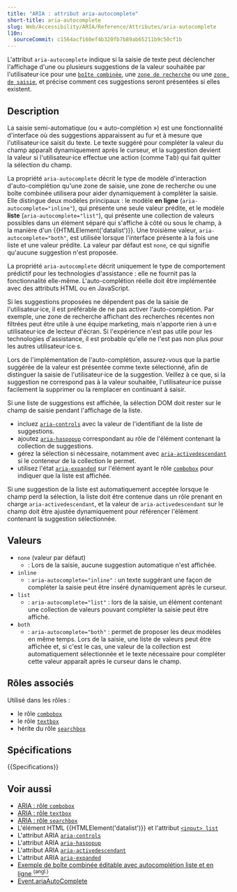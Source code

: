 ```yaml
---
title: "ARIA : attribut aria-autocomplete"
short-title: aria-autocomplete
slug: Web/Accessibility/ARIA/Reference/Attributes/aria-autocomplete
l10n:
  sourceCommit: c1564acf160ef4b320fb7b89ab65211b9c50cf1b
---
```


L'attribut `aria-autocomplete` indique si la saisie de texte peut déclencher l'affichage d'une ou plusieurs suggestions de la valeur souhaitée par l'utilisateur·ice pour une [`boîte combinée`](/fr/docs/Web/Accessibility/ARIA/Reference/Roles/combobox_role), une [`zone de recherche`](/fr/docs/Web/Accessibility/ARIA/Reference/Roles/searchbox_role) ou une [`zone de saisie`](/fr/docs/Web/Accessibility/ARIA/Reference/Roles/textbox_role), et précise comment ces suggestions seront présentées si elles existent.

## Description

La saisie semi-automatique (ou «&nbsp;auto-complétion&nbsp;») est une fonctionnalité d'interface où des suggestions apparaissent au fur et à mesure que l'utilisateur·ice saisit du texte. Le texte suggéré pour compléter la valeur du champ apparaît dynamiquement après le curseur, et la suggestion devient la valeur si l'utilisateur·ice effectue une action (comme <kbd>Tab</kbd>) qui fait quitter la sélection du champ.

La propriété `aria-autocomplete` décrit le type de modèle d'interaction d'auto-complétion qu'une zone de saisie, une zone de recherche ou une boîte combinée utilisera pour aider dynamiquement à compléter la saisie. Elle distingue deux modèles principaux&nbsp;: le modèle **en ligne** (`aria-autocomplete="inline"`), qui présente une seule valeur prédite, et le modèle **liste** (`aria-autocomplete="list"`), qui présente une collection de valeurs possibles dans un élément séparé qui s'affiche à côté ou sous le champ, à la manière d'un {{HTMLElement('datalist')}}. Une troisième valeur, `aria-autocomplete="both"`, est utilisée lorsque l'interface présente à la fois une liste et une valeur prédite. La valeur par défaut est `none`, ce qui signifie qu'aucune suggestion n'est proposée.

La propriété `aria-autocomplete` décrit uniquement le type de comportement prédictif pour les technologies d'assistance&nbsp;: elle ne fournit pas la fonctionnalité elle-même. L'auto-complétion réelle doit être implémentée avec des attributs HTML ou en JavaScript.

Si les suggestions proposées ne dépendent pas de la saisie de l'utilisateur·ice, il est préférable de ne pas activer l'auto-complétion. Par exemple, une zone de recherche affichant des recherches récentes non filtrées peut être utile à une équipe marketing, mais n'apporte rien à un·e utilisateur·ice de lecteur d'écran. Si l'expérience n'est pas utile pour les technologies d'assistance, il est probable qu'elle ne l'est pas non plus pour les autres utilisateur·ice·s.

Lors de l'implémentation de l'auto-complétion, assurez-vous que la partie suggérée de la valeur est présentée comme texte sélectionné, afin de distinguer la saisie de l'utilisateur·ice de la suggestion. Veillez à ce que, si la suggestion ne correspond pas à la valeur souhaitée, l'utilisateur·ice puisse facilement la supprimer ou la remplacer en continuant à saisir.

Si une liste de suggestions est affichée, la sélection DOM doit rester sur le champ de saisie pendant l'affichage de la liste.

- incluez [`aria-controls`](/fr/docs/Web/Accessibility/ARIA/Reference/Attributes/aria-controls) avec la valeur de l'identifiant de la liste de suggestions.
- ajoutez [`aria-haspopup`](/fr/docs/Web/Accessibility/ARIA/Reference/Attributes/aria-haspopup) correspondant au rôle de l'élément contenant la collection de suggestions.
- gérez la sélection si nécessaire, notamment avec [`aria-activedescendant`](/fr/docs/Web/Accessibility/ARIA/Reference/Attributes/aria-activedescendant) si le conteneur de la collection le permet.
- utilisez l'état [`aria-expanded`](/fr/docs/Web/Accessibility/ARIA/Reference/Attributes/aria-expanded) sur l'élément ayant le rôle [`combobox`](/fr/docs/Web/Accessibility/ARIA/Reference/Roles/combobox_role) pour indiquer que la liste est affichée.

Si une suggestion de la liste est automatiquement acceptée lorsque le champ perd la sélection, la liste doit être contenue dans un rôle prenant en charge `aria-activedescendant`, et la valeur de `aria-activedescendant` sur le champ doit être ajustée dynamiquement pour référencer l'élément contenant la suggestion sélectionnée.

## Valeurs

- `none` (valeur par défaut)
  - : Lors de la saisie, aucune suggestion automatique n'est affichée.
- `inline`
  - : `aria-autocomplete="inline"`&nbsp;: un texte suggérant une façon de compléter la saisie peut être inséré dynamiquement après le curseur.
- `list`
  - : `aria-autocomplete="list"`&nbsp;: lors de la saisie, un élément contenant une collection de valeurs pouvant compléter la saisie peut être affiché.
- `both`
  - : `aria-autocomplete="both"`&nbsp;: permet de proposer les deux modèles en même temps. Lors de la saisie, une liste de valeurs peut être affichée et, si c'est le cas, une valeur de la collection est automatiquement sélectionnée et le texte nécessaire pour compléter cette valeur apparaît après le curseur dans le champ.

## Rôles associés

Utilisé dans les rôles&nbsp;:

- le rôle [`combobox`](/fr/docs/Web/Accessibility/ARIA/Reference/Roles/combobox_role)
- le rôle [`textbox`](/fr/docs/Web/Accessibility/ARIA/Reference/Roles/textbox_role)
- hérite du rôle [`searchbox`](/fr/docs/Web/Accessibility/ARIA/Reference/Roles/searchbox_role)

## Spécifications

{{Specifications}}

## Voir aussi

- [ARIA&nbsp;: rôle `combobox`](/fr/docs/Web/Accessibility/ARIA/Reference/Roles/combobox_role)
- [ARIA&nbsp;: rôle `textbox`](/fr/docs/Web/Accessibility/ARIA/Reference/Roles/textbox_role)
- [ARIA&nbsp;: rôle `searchbox`](/fr/docs/Web/Accessibility/ARIA/Reference/Roles/searchbox_role)
- L'élément HTML {{HTMLElement('datalist')}} et l'attribut [`<input> list`](/fr/docs/Web/HTML/Reference/Elements/input#list)
- L'attribut ARIA [`aria-controls`](/fr/docs/Web/Accessibility/ARIA/Reference/Attributes/aria-controls)
- L'attribut ARIA [`aria-haspopup`](/fr/docs/Web/Accessibility/ARIA/Reference/Attributes/aria-haspopup)
- L'attribut ARIA [`aria-activedescendant`](/fr/docs/Web/Accessibility/ARIA/Reference/Attributes/aria-activedescendant)
- L'attribut ARIA [`aria-expanded`](/fr/docs/Web/Accessibility/ARIA/Reference/Attributes/aria-expanded)
- [Exemple de boîte combinée éditable avec autocomplétion liste et en ligne <sup>(angl.)</sup>](https://www.w3.org/WAI/ARIA/apg/patterns/combobox/examples/combobox-autocomplete-both/)
- [Event.ariaAutoComplete](/fr/docs/Web/API/Element/ariaAutoComplete)
